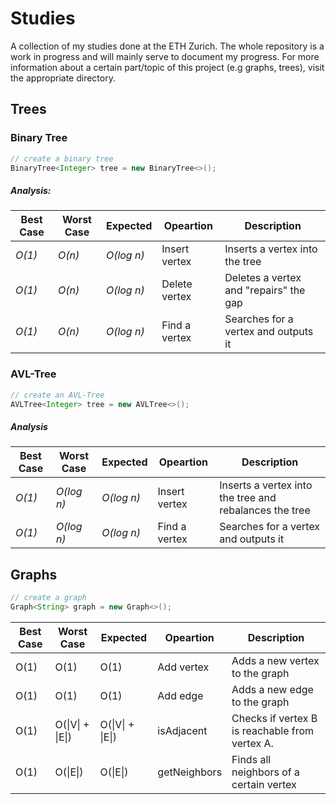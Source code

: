 Studies
===

A collection of my studies done at the ETH Zurich. The whole repository is a work in progress and will mainly serve to document my progress. For more information about a certain part/topic of this project (e.g graphs, trees), visit the appropriate directory. 

## Trees

### Binary Tree

```Java
// create a binary tree
BinaryTree<Integer> tree = new BinaryTree<>();
```

##### Analysis:
| Best Case | Worst Case | Expected | Opeartion   | Description                          |
|-----------|------------|----------|-------------|--------------------------------------|
| *O(1)*      | *O(n)*       | *O(log n)* | Insert vertex | Inserts a vertex into the tree         |
| *O(1)*      | *O(n)*       | *O(log n)* | Delete vertex | Deletes a vertex and "repairs" the gap |
| *O(1)*      | *O(n)*       | *O(log n)* | Find a vertex | Searches for a vertex and outputs it   |

### AVL-Tree

```Java
// create an AVL-Tree
AVLTree<Integer> tree = new AVLTree<>();
```

##### Analysis
| Best Case | Worst Case | Expected | Opeartion   | Description                                          |
|-----------|------------|----------|-------------|------------------------------------------------------|
| *O(1)*      | *O(log n)*   | *O(log n)* | Insert vertex | Inserts a vertex into the tree and rebalances the tree |
| *O(1)*      | *O(log n)*   | *O(log n)* | Find a vertex | Searches for a vertex and outputs it                   |

## Graphs

```Java
// create a graph
Graph<String> graph = new Graph<>();
```

| Best Case | Worst Case   | Expected     | Opeartion    | Description                                    |
|-----------|--------------|--------------|--------------|------------------------------------------------|
| O(1)      | O(1)         | O(1)         | Add vertex   | Adds a new vertex to the graph                 |
| O(1)      | O(1)         | O(1)         | Add edge     | Adds a new edge to the graph                   |
| O(1)      | O(\|V\| + \|E\|) | O(\|V\| + \|E\|) | isAdjacent   | Checks if vertex B is reachable from vertex A. |
| O(1)      | O(\|E\|)       | O(\|E\|)       | getNeighbors | Finds all neighbors of a certain vertex        |